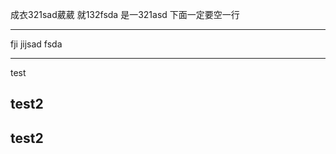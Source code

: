 




成衣321sad葳葳
就132fsda
是一321asd
下面一定要空一行

---
fji 
jijsad
fsda

---



<span class="red">test</span>
<h2 >test2</h2>

<h2 >test2</h2>

